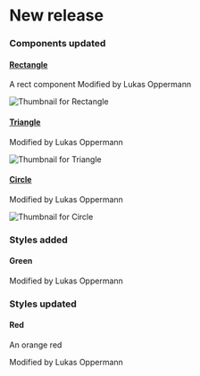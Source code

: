 # New release

### Components updated

#### [Rectangle](https://www.figma.com/file/HD7FUvOEHLtWvWuhu1AUaJ?node-id=1:3)

A rect component
Modified by Lukas Oppermann

![Thumbnail for Rectangle](https://s3-alpha-sig.figma.com/checkpoints/VgU/Ut3/XiL13p0EZppPlFhp/component_thumbnail_2.png?Expires=1669593600&Signature=b9xobUhm4JEmECquqeBIx5OX9CzZ0x3KypBOPskGOnHch6so99Oqn-zJ5TbEuO2PHhqwnwKq3GomOUaoWciXLd89lU7TTlQfNXL1Tv--oVTKTdnoD6kP9K2R1g5tsPliXD3Tv4romZyHtqM0AFLTjOdlGPr1hcLoD1BkDa8mjZC~pQqKU2mwcLMe777eVzMtr7OkH7v6VCkI4VTN8n2vSdNvu5IDR5kltybDbm0PlTaTqsNM1rq1rXALs7VnDpWeCCw7ihe0~F1L1Pa78I9vNVhBIwOCR4JTVnXegc-BwrfAx19z0dFRtm-vHLClyoxssbnaXh5FIenr1RZT74sE6A__&Key-Pair-Id=APKAINTVSUGEWH5XD5UA)

#### [Triangle](https://www.figma.com/file/HD7FUvOEHLtWvWuhu1AUaJ?node-id=7:13)

Modified by Lukas Oppermann

![Thumbnail for Triangle](https://s3-alpha-sig.figma.com/checkpoints/okm/A8K/2Caz0aPhmD6wrewe/component_thumbnail_0.png?Expires=1669593600&Signature=LeN3b75elvzVq~1f4jsZQfT45viDglm2AfNDuuKxTHYEBr5W~M35gm73AUe5RHCv~3rt2EU9PQha32oZqmg7zsrmDmkEQ4bGCwck~AaugOlRrN6zhuDKugIAtv21-li-TVKRkhYhHkEHB0c4c04mV0oqnd5gTv4CmpQFYCCimdAlGt-0v~LXTgGqA2HT1V7xH7oTwgPFG38gC5WBRyo6DfLU~N8AhuzkUFs1kv12agxktRwpL8SkSOVCGmuI0G5qyzNpfx4IIRDyStTwCve16jk-OWunljoKgIEVMUx8Ksp-qX-Q2zqbHiv2fwELTnIMwKa8goQHRUiJfRZCfePH5w__&Key-Pair-Id=APKAINTVSUGEWH5XD5UA)

#### [Circle](https://www.figma.com/file/HD7FUvOEHLtWvWuhu1AUaJ?node-id=3:8)

Modified by Lukas Oppermann

![Thumbnail for Circle](https://s3-alpha-sig.figma.com/checkpoints/W3W/wiv/76ATpd5oVepVoyTk/component_thumbnail_1.png?Expires=1669593600&Signature=h1-qVLWqswOmxUM-r1OXDhGp237kzdxTtVRzRPHl57RtrCBfhCbDlluKsoQiZZQkO6e9fy9aMbDaontumeMkjn5UNygZ~14YxZM9TMQQo0mmbqAq~p3vOn4VZEwmTs07UWwXAwqUTlC8y28s0aFrX6rrPPKTZeliqdm~yLoDM78NCSkBvZkGZhegArk9GwSPPpoVDbJ0ChOFnZCXbz4voNQPsytLFP11w17Pc0VsZ6wcSLvOL2HcPQJ5hOGVNM5mUYxvvDR0ia75pCOQLOQJMiWMmNp1ACCOu~2W-zylOzYXAGdTosiGatAJbf2kBKl1eSe-cFxLdTEXT-woRXbMxw__&Key-Pair-Id=APKAINTVSUGEWH5XD5UA)

### Styles added

#### Green

Modified by Lukas Oppermann

### Styles updated

#### Red

An orange red

Modified by Lukas Oppermann
